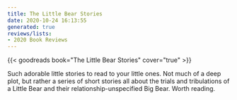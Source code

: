 ```yaml
---
title: The Little Bear Stories
date: 2020-10-24 16:13:55
generated: true
reviews/lists:
- 2020 Book Reviews
---
```

{{< goodreads book="The Little Bear Stories" cover="true" >}}

Such adorable little stories to read to your little ones. Not much of a deep plot, but rather a series of short stories all about the trials and tribulations of a Little Bear and their relationship-unspecified Big Bear. Worth reading.



<!--more-->
